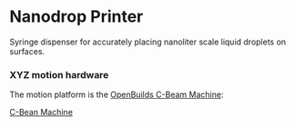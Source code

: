 # Nanodrop Printer

Syringe dispenser for accurately placing nanoliter scale liquid droplets on surfaces.

### XYZ motion hardware

The motion platform is the [OpenBuilds C-Beam Machine](https://openbuildspartstore.com/openbuilds-c-beam-machine/):

[C-Bean Machine](https://cdn11.bigcommerce.com/s-itwgldve/images/stencil/608x608/products/246/3296/cbeam_mach_silver_v1__85192.1675310617.png)
